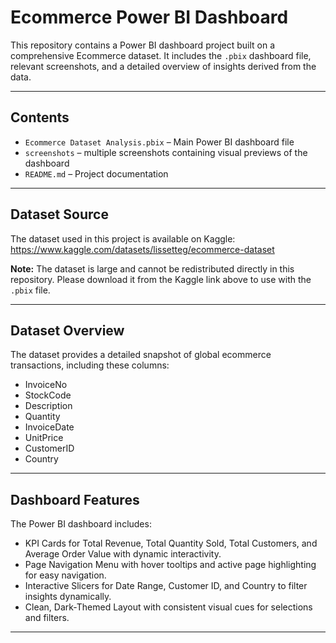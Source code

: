 # Ecommerce Power BI Dashboard

This repository contains a Power BI dashboard project built on a comprehensive Ecommerce dataset. It includes the `.pbix` dashboard file, relevant screenshots, and a detailed overview of insights derived from the data.

---

## Contents

- `Ecommerce Dataset Analysis.pbix` – Main Power BI dashboard file
- `screenshots` – multiple screenshots containing visual previews of the dashboard
- `README.md` – Project documentation 

---

## Dataset Source

The dataset used in this project is available on Kaggle:  
https://www.kaggle.com/datasets/lissetteg/ecommerce-dataset

**Note:** The dataset is large and cannot be redistributed directly in this repository. Please download it from the Kaggle link above to use with the `.pbix` file.

---

## Dataset Overview

The dataset provides a detailed snapshot of global ecommerce transactions, including these columns:
- InvoiceNo
- StockCode
- Description
- Quantity
- InvoiceDate
- UnitPrice
- CustomerID
- Country

---

## Dashboard Features

The Power BI dashboard includes:
- KPI Cards for Total Revenue, Total Quantity Sold, Total Customers, and Average Order Value with dynamic interactivity.
- Page Navigation Menu with hover tooltips and active page highlighting for easy navigation.
- Interactive Slicers for Date Range, Customer ID, and Country to filter insights dynamically.
- Clean, Dark-Themed Layout with consistent visual cues for selections and filters.

---


